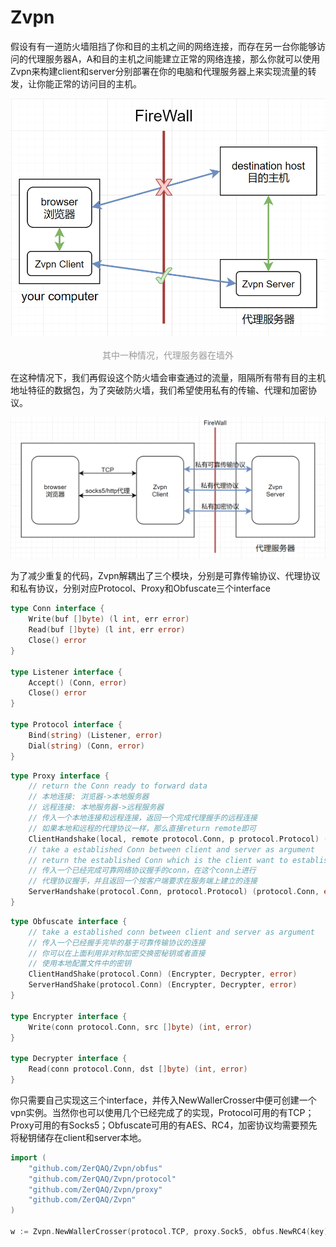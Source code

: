 # Zvpn

假设有有一道防火墙阻挡了你和目的主机之间的网络连接，而存在另一台你能够访问的代理服务器A，A和目的主机之间能建立正常的网络连接，那么你就可以使用Zvpn来构建client和server分别部署在你的电脑和代理服务器上来实现流量的转发，让你能正常的访问目的主机。

![](rm1.png)
<center>
    <div style="color:orange; display: inline-block;
    color: #999;
    padding: 2px;">其中一种情况，代理服务器在墙外</div>
</center>

在这种情况下，我们再假设这个防火墙会审查通过的流量，阻隔所有带有目的主机地址特征的数据包，为了突破防火墙，我们希望使用私有的传输、代理和加密协议。

![](rm2.png)

为了减少重复的代码，Zvpn解耦出了三个模块，分别是可靠传输协议、代理协议和私有协议，分别对应Protocol、Proxy和Obfuscate三个interface

```go
type Conn interface {
	Write(buf []byte) (l int, err error)
	Read(buf []byte) (l int, err error)
	Close() error
}

type Listener interface {
	Accept() (Conn, error)
	Close() error
}

type Protocol interface {
	Bind(string) (Listener, error)
	Dial(string) (Conn, error)
}
```
```go
type Proxy interface {
	// return the Conn ready to forward data
	// 本地连接: 浏览器->本地服务器
	// 远程连接: 本地服务器->远程服务器
	// 传入一个本地连接和远程连接，返回一个完成代理握手的远程连接
	// 如果本地和远程的代理协议一样，那么直接return remote即可
	ClientHandshake(local, remote protocol.Conn, p protocol.Protocol) (protocol.Conn, error)
	// take a established Conn between client and server as argument
	// return the established Conn which is the client want to established
	// 传入一个已经完成可靠网络协议握手的conn，在这个conn上进行
	// 代理协议握手，并且返回一个按客户端要求在服务端上建立的连接
	ServerHandshake(protocol.Conn, protocol.Protocol) (protocol.Conn, error)
}
```
```go
type Obfuscate interface {
    // take a established conn between client and server as argument
	// 传入一个已经握手完毕的基于可靠传输协议的连接
	// 你可以在上面利用非对称加密交换密秘钥或者直接
	// 使用本地配置文件中的密钥
	ClientHandShake(protocol.Conn) (Encrypter, Decrypter, error)
	ServerHandShake(protocol.Conn) (Encrypter, Decrypter, error)
}

type Encrypter interface {
	Write(conn protocol.Conn, src []byte) (int, error)
}

type Decrypter interface {
	Read(conn protocol.Conn, dst []byte) (int, error)
}
```
你只需要自己实现这三个interface，并传入NewWallerCrosser中便可创建一个vpn实例。当然你也可以使用几个已经完成了的实现，Protocol可用的有TCP；Proxy可用的有Socks5；Obfuscate可用的有AES、RC4，加密协议均需要预先将秘钥储存在client和server本地。
```go
import (
	"github.com/ZerQAQ/Zvpn/obfus"
	"github.com/ZerQAQ/Zvpn/protocol"
	"github.com/ZerQAQ/Zvpn/proxy"
	"github.com/ZerQAQ/Zvpn"
)

w := Zvpn.NewWallerCrosser(protocol.TCP, proxy.Sock5, obfus.NewRC4(key))
```